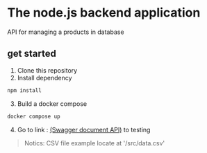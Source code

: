 # The node.js backend application
API for managing a products in database

## get started
1. Clone this repository
2. Install dependency 
```bash
npm install
```
3. Build a docker compose 
```bash
docker compose up
```
4. Go to link : [(Swagger document API)](http:127.0.0.1:3000/api-docs) to testing

> Notics: CSV file example locate at '/src/data.csv'